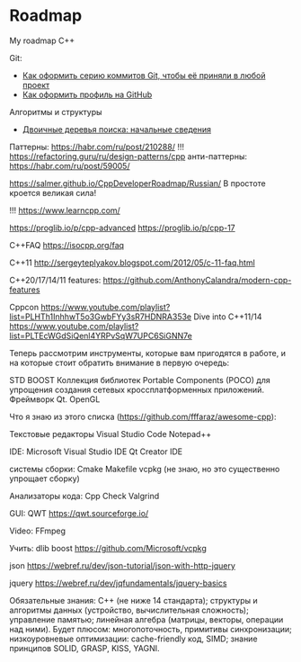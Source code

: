 # Roadmap
My roadmap C++


Git:
- [Как оформить серию коммитов Git, чтобы её приняли в любой проект](https://habr.com/ru/company/vk/blog/572560/)
- [Как оформить профиль на GitHub](https://dou.ua/lenta/articles/github-profile-for-beginners/)

Алгоритмы и структуры
- [Двоичные деревья поиска: начальные сведения](http://algolist.ru/ds/btree.php)


Паттерны:
https://habr.com/ru/post/210288/
!!! https://refactoring.guru/ru/design-patterns/cpp
анти-паттерны:
https://habr.com/ru/post/59005/

https://salmer.github.io/CppDeveloperRoadmap/Russian/
В простоте кроется великая сила! 

!!! https://www.learncpp.com/

https://proglib.io/p/cpp-advanced
https://proglib.io/p/cpp-17

C++FAQ
https://isocpp.org/faq

C++11
http://sergeyteplyakov.blogspot.com/2012/05/c-11-faq.html

C++20/17/14/11 features: https://github.com/AnthonyCalandra/modern-cpp-features


Cppcon https://www.youtube.com/playlist?list=PLHTh1InhhwT5o3GwbFYy3sR7HDNRA353e
Dive into C++11/14 https://www.youtube.com/playlist?list=PLTEcWGdSiQenl4YRPvSqW7UPC6SiGNN7e


Теперь рассмотрим инструменты, которые вам пригодятся в работе, и на которые стоит обратить внимание в первую очередь:

STD
BOOST
Коллекция библиотек Portable Components (POCO) для упрощения создания сетевых кроссплатформенных приложений.
Фреймворк Qt.
OpenGL


Что я знаю из этого списка (https://github.com/fffaraz/awesome-cpp):

Текстовые редакторы
Visual Studio Code
Notepad++

IDE:
Microsoft Visual Studio IDE
Qt Creator IDE

системы сборки:
Cmake
Makefile
vcpkg (не знаю, но это существенно упрощает сборку)

Анализаторы кода:
Cpp Check
Valgrind

GUI:
QWT https://qwt.sourceforge.io/

Video:
FFmpeg 

Учить:
dlib
boost
https://github.com/Microsoft/vcpkg


json
https://webref.ru/dev/json-tutorial/json-with-http-jquery

jquery
https://webref.ru/dev/jqfundamentals/jquery-basics

Обязательные знания:
C++ (не ниже 14 стандарта);
структуры и алгоритмы данных (устройство, вычислительная сложность);
управление памятью;
линейная алгебра (матрицы, векторы, операции над ними).
Будет плюсом:
многопоточность, примитивы синхронизации;
низкоуровневые оптимизации: cache-friendly код, SIMD;
знание принципов SOLID, GRASP, KISS, YAGNI.
